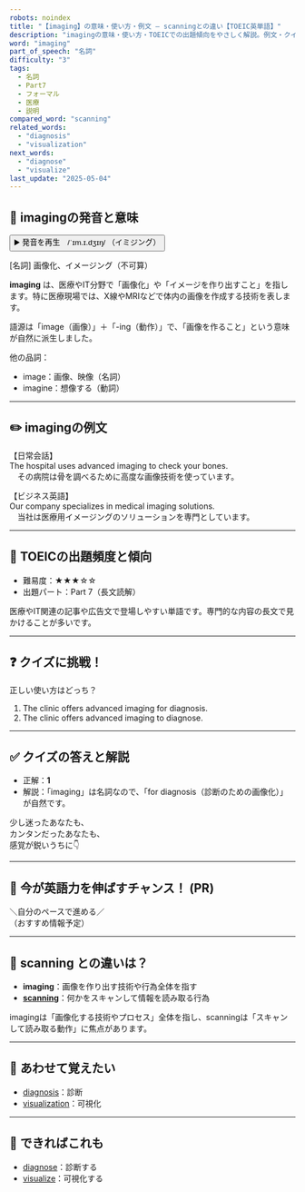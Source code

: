 ```yaml
---
robots: noindex
title: "【imaging】の意味・使い方・例文 ― scanningとの違い【TOEIC英単語】"
description: "imagingの意味・使い方・TOEICでの出題傾向をやさしく解説。例文・クイズ付きでscanningとの違いもわかりやすく学べます。"
word: "imaging"
part_of_speech: "名詞"
difficulty: "3"
tags:
  - 名詞
  - Part7
  - フォーマル
  - 医療
  - 説明
compared_word: "scanning"
related_words:
  - "diagnosis"
  - "visualization"
next_words:
  - "diagnose"
  - "visualize"
last_update: "2025-05-04"
---
```


## 🔰 imagingの発音と意味

<button class="play-audio" onclick="playTTS('imaging')">
  <span class="play-audio-main">
    ▶️ 発音を再生　/ˈɪm.ɪ.dʒɪŋ/
  </span>
  <span class="play-audio-sub">
    （イミジング）
  </span>
</button>

[名詞] 画像化、イメージング（不可算）

**imaging** は、医療やIT分野で「画像化」や「イメージを作り出すこと」を指します。特に医療現場では、X線やMRIなどで体内の画像を作成する技術を表します。

語源は「image（画像）」＋「-ing（動作）」で、「画像を作ること」という意味が自然に派生しました。

他の品詞：  
- image：画像、映像（名詞）
- imagine：想像する（動詞）

---

## ✏️ imagingの例文

【日常会話】  
The hospital uses advanced imaging to check your bones.  
　その病院は骨を調べるために高度な画像技術を使っています。

【ビジネス英語】  
Our company specializes in medical imaging solutions.  
　当社は医療用イメージングのソリューションを専門としています。

---

## 🎯 TOEICの出題頻度と傾向

- 難易度：★★★☆☆
- 出題パート：Part 7（長文読解）

医療やIT関連の記事や広告文で登場しやすい単語です。専門的な内容の長文で見かけることが多いです。

---

## ❓ クイズに挑戦！

正しい使い方はどっち？

1. The clinic offers advanced imaging for diagnosis.  
2. The clinic offers advanced imaging to diagnose.

---

## ✅ クイズの答えと解説

- 正解：**1**
- 解説：「imaging」は名詞なので、「for diagnosis（診断のための画像化）」が自然です。

少し迷ったあなたも、  
カンタンだったあなたも、  
感覚が鋭いうちに👇️

---

## 🚀 今が英語力を伸ばすチャンス！ (PR)

<div class="info-center">
＼自分のペースで進める／<br>  
（おすすめ情報予定）
</div>

---

## 🤔  scanning との違いは？

- **imaging**：画像を作り出す技術や行為全体を指す
- **[scanning](/word/scanning)**：何かをスキャンして情報を読み取る行為

imagingは「画像化する技術やプロセス」全体を指し、scanningは「スキャンして読み取る動作」に焦点があります。

---

## 🧩 あわせて覚えたい

- [diagnosis](/word/diagnosis)：診断
- [visualization](/word/visualization)：可視化

---

## 📖 できればこれも

- [diagnose](/word/diagnose)：診断する
- [visualize](/word/visualize)：可視化する

<!-- cvid: aid06_bid43 -->
